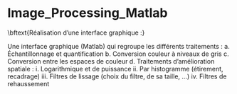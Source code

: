 # Image_Processing_Matlab
 
 
\bftext{Réalisation d’une interface graphique :}


Une interface graphique (Matlab) qui regroupe les différents traitements :
  a. Échantillonnage et quantification
  b. Conversion couleur à niveaux de gris
  c. Conversion entre les espaces de couleur
  d. Traitements d’amélioration spatiale :
     i. Logarithmique et de puissance
     ii. Par histogramme (étirement, recadrage)
     iii. Filtres de lissage (choix du filtre, de sa taille, …)
     iv. Filtres de rehaussement
